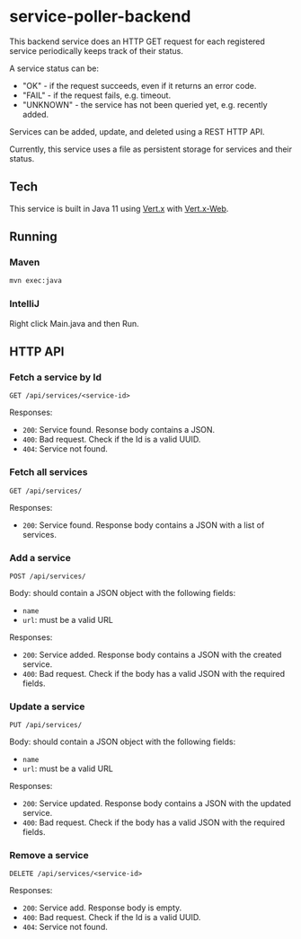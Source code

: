 # service-poller-backend

This backend service does an HTTP GET request for each registered service periodically keeps track of their status.

A service status can be:
* "OK" - if the request succeeds, even if it returns an error code.
* "FAIL" - if the request fails, e.g. timeout.
* "UNKNOWN" - the service has not been queried yet, e.g. recently added.

Services can be added, update, and deleted using a REST HTTP API.

Currently, this service uses a file as persistent storage for services and their status.

## Tech
This service is built in Java 11 using [Vert.x](https://vertx.io/) with [Vert.x-Web](https://vertx.io/docs/vertx-web/java/).

## Running
### Maven
```sh
mvn exec:java
```

### IntelliJ
Right click Main.java and then Run.

## HTTP API

### Fetch a service by Id

`GET /api/services/<service-id>`

Responses:
* `200`: Service found. Resonse body contains a JSON.
* `400`: Bad request. Check if the Id is a valid UUID.
* `404`: Service not found.

### Fetch all services

`GET /api/services/`

Responses:
* `200`: Service found. Response body contains a JSON with a list of services.

### Add a service

`POST /api/services/`

Body: should contain a JSON object with the following fields:
* `name`
* `url`: must be a valid URL

Responses:
* `200`: Service added. Response body contains a JSON with the created service.
* `400`: Bad request. Check if the body has a valid JSON with the required fields. 

### Update a service

`PUT /api/services/`

Body: should contain a JSON object with the following fields:
* `name`
* `url`: must be a valid URL

Responses:
* `200`: Service updated. Response body contains a JSON with the updated service.
* `400`: Bad request. Check if the body has a valid JSON with the required fields.

### Remove a service

`DELETE /api/services/<service-id>`

Responses:
* `200`: Service add. Response body is empty.
* `400`: Bad request. Check if the Id is a valid UUID.
* `404`: Service not found.
